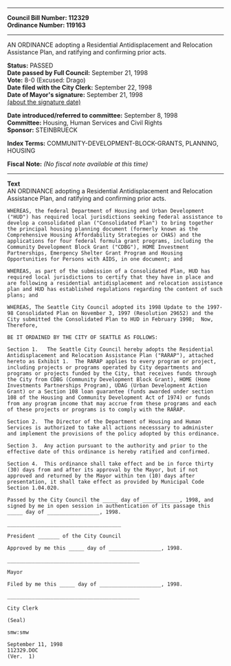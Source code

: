 * * * * *  
  
**Council Bill Number: [](#h0)[](#h2)112329**   
**Ordinance Number: 119163**  
  
* * * * *  
  
AN ORDINANCE adopting a Residential Antidisplacement and Relocation Assistance Plan, and ratifying and confirming prior acts.  
  
**Status:** PASSED   
**Date passed by Full Council:** September 21, 1998   
**Vote:** 8-0 (Excused: Drago)   
**Date filed with the City Clerk:** September 22, 1998   
**Date of Mayor's signature:** September 21, 1998   
[(about the signature date)](/~public/approvaldate.htm)   
  
  
**Date introduced/referred to committee:** September 8, 1998   
**Committee:** Housing, Human Services and Civil Rights   
**Sponsor:** STEINBRUECK   
  
**Index Terms:** COMMUNITY-DEVELOPMENT-BLOCK-GRANTS, PLANNING, HOUSING  
  
**Fiscal Note:** *(No fiscal note available at this time)*  
  
* * * * *  
  
**Text**  
    AN ORDINANCE adopting a Residential Antidisplacement and Relocation  
    Assistance Plan, and ratifying and confirming prior acts.  
  
    WHEREAS, the federal Department of Housing and Urban Development  
    ("HUD") has required local jurisdictions seeking federal assistance to  
    develop a consolidated plan ("Consolidated Plan") to bring together  
    the principal housing planning document (formerly known as the  
    Comprehensive Housing Affordability Strategies or CHAS) and the  
    applications for four federal formula grant programs, including the  
    Community Development Block Grant ("CDBG"), HOME Investment  
    Partnerships, Emergency Shelter Grant Program and Housing  
    Opportunities for Persons with AIDS, in one document; and  
  
    WHEREAS, as part of the submission of a Consolidated Plan, HUD has  
    required local jurisdictions to certify that they have in place and  
    are following a residential antidisplacement and relocation assistance  
    plan and HUD has established regulations regarding the content of such  
    plans; and  
  
    WHEREAS, The Seattle City Council adopted its 1998 Update to the 1997-  
    98 Consolidated Plan on November 3, 1997 (Resolution 29652) and the  
    City submitted the Consolidated Plan to HUD in February 1998;  Now,  
    Therefore,  
  
    BE IT ORDAINED BY THE CITY OF SEATTLE AS FOLLOWS:  
  
    Section 1.   The Seattle City Council hereby adopts the Residential  
    Antidisplacement and Relocation Assistance Plan ("RARAP"), attached  
    hereto as Exhibit 1.  The RARAP applies to every program or project,  
    including projects or programs operated by City departments and  
    programs or projects funded by the City, that receives funds through  
    the City from CDBG (Community Development Block Grant), HOME (Home  
    Investments Partnerships Program), UDAG (Urban Development Action  
    Grant) or a Section 108 loan guarantee (funds awarded under section  
    108 of the Housing and Community Development Act of 1974) or funds  
    from any program income that may accrue from these programs and each  
    of these projects or programs is to comply with the RARAP.  
  
    Section 2.  The Director of the Department of Housing and Human  
    Services is authorized to take all actions necesssary to administer  
    and implement the provisions of the policy adopted by this ordinance.  
  
    Section 3.  Any action pursuant to the authority and prior to the  
    effective date of this ordinance is hereby ratified and confirmed.  
  
    Section 4.  This ordinance shall take effect and be in force thirty  
    (30) days from and after its approval by the Mayor, but if not  
    approved and returned by the Mayor within ten (10) days after  
    presentation, it shall take effect as provided by Municipal Code  
    Section 1.04.020.  
  
    Passed by the City Council the _____ day of ____________, 1998, and  
    signed by me in open session in authentication of its passage this  
    _____ day of _________________, 1998.  
  
    _____________________________________  
  
    President _______ of the City Council  
  
    Approved by me this _____ day of _________________, 1998.  
  
    ___________________________________________  
  
    Mayor  
  
    Filed by me this _____ day of ____________________, 1998.  
  
    ___________________________________________  
  
    City Clerk  
  
    (Seal)  
  
    smw:smw  
  
    September 11, 1998  
    112329.DOC  
    (Ver.  1)  
